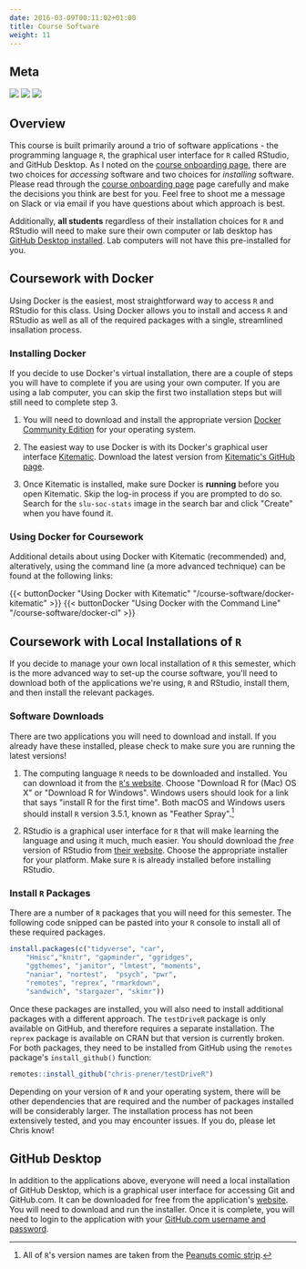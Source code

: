 ```yaml
---
date: 2016-03-09T00:11:02+01:00
title: Course Software
weight: 11
---
```


## Meta 

![](https://img.shields.io/badge/semester-fall%202018-orange.svg) ![](https://img.shields.io/badge/release-draft-red.svg) 
![](https://img.shields.io/badge/last%20update-2018--07--26-brightgreen.svg)

## Overview

This course is built primarily around a trio of software applications - the programming language `R`, the graphical user interface for `R` called RStudio, and GitHub Desktop. As I noted on the [course onboarding page](/getting-started/#course-software), there are two choices for *accessing* software and two choices for *installing* software. Please read through the [course onboarding page](/getting-started/#course-software) page carefully and make the decisions you think are best for you. Feel free to shoot me a message on Slack or via email if you have questions about which approach is best.

Additionally, **all students** regardless of their installation choices for `R` and RStudio will need to make sure their own computer or lab desktop has [GitHub Desktop installed](/course-software/#github-desktop). Lab computers will not have this pre-installed for you.

## Coursework with Docker
Using Docker is the easiest, most straightforward way to access `R` and RStudio for this class. Using Docker allows you to install and access `R` and RStudio as well as all of the required packages with a single, streamlined insallation process.

### Installing Docker
If you decide to use Docker's virtual installation, there are a couple of steps you will have to complete if you are using your own computer. If you are using a lab computer, you can skip the first two installation steps but will still need to complete step 3.

1. You will need to download and install the appropriate version [Docker Community Edition](https://store.docker.com/search?type=edition&offering=community) for your operating system.

2. The easiest way to use Docker is with its Docker's graphical user interface [Kitematic](https://github.com/docker/kitematic/). Download the latest version from [Kitematic's GitHub page](https://github.com/docker/kitematic/releases/latest).

3. Once Kitematic is installed, make sure Docker is **running** before you open Kitematic. Skip the log-in process if you are prompted to do so. Search for the `slu-soc-stats` image in the search bar and click "Create" when you have found it. 

### Using Docker for Coursework
Additional details about using Docker with Kitematic (recommended) and, alteratively, using the command line (a more advanced technique) can be found at the following links:

<p> </p>
{{< buttonDocker "Using Docker with Kitematic" "/course-software/docker-kitematic" >}} {{< buttonDocker "Using Docker with the Command Line" "/course-software/docker-cl" >}}

## Coursework with Local Installations of `R`
If you decide to manage your own local installation of `R` this semester, which is the more advanced way to set-up the course software, you'll need to download both of the applications we're using, `R` and RStudio, install them, and then install the relevant packages.

### Software Downloads
There are two applications you will need to download and install. If you already have these installed, please check to make sure you are running the latest versions!

1. The computing language `R` needs to be downloaded and installed. You can download it from the [`R`'s website](https://cloud.r-project.org). Choose "Download R for (Mac) OS X" or "Download R for Windows". Windows users should look for a link that says "install R for the first time". Both macOS and Windows users should install `R` version 3.5.1, known as "Feather Spray".[^1]

2. RStudio is a graphical user interface for `R` that will make learning the language and using it much, much easier. You should download the *free* version of RStudio from [their website](https://www.rstudio.com/products/rstudio/download/#download). Choose the appropriate installer for your platform. Make sure `R` is already installed before installing RStudio.

### Install `R` Packages
There are a number of `R` packages that you will need for this semester. The following code snipped can be pasted into your `R` console to install all of these required packages.

```r
install.packages(c("tidyverse", "car", 
    "Hmisc","knitr", "gapminder", "ggridges", 
    "ggthemes", "janitor", "lmtest", "moments", 
    "naniar", "nortest",  "psych", "pwr", 
    "remotes", "reprex", "rmarkdown",
    "sandwich", "stargazer", "skimr"))
```

Once these packages are installed, you will also need to install additional packages with a different approach. The `testDriveR` package is only available on GitHub, and therefore requires a separate installation. The `reprex` package is available on CRAN but that version is currently broken. For both packages, they need to be installed from GitHub using the `remotes` package's `install_github()` function:

```r
remotes::install_github("chris-prener/testDriveR")
```

Depending on your version of `R` and your operating system, there will be other dependencies that are required and the number of packages installed will be considerably larger. The installation process has not been extensively tested, and you may encounter issues. If you do, please let Chris know!

## GitHub Desktop
In addition to the applications above, everyone will need a local installation of GitHub Desktop, which is a graphical user interface for accessing Git and GitHub.com. It can be downloaded for free from the application's [website](https://desktop.github.com). You will need to download and run the installer. Once it is complete, you will need to login to the application with your [GitHub.com username and password](/getting-started/#account-signups).

[^1]: All of `R`'s version names are taken from the [Peanuts comic strip](http://livefreeordichotomize.com/2017/09/28/r-release-names/).
